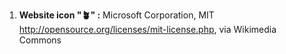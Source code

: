 
1. **Website icon "🪴" :**
	Microsoft Corporation, MIT <http://opensource.org/licenses/mit-license.php>, via Wikimedia Commons
